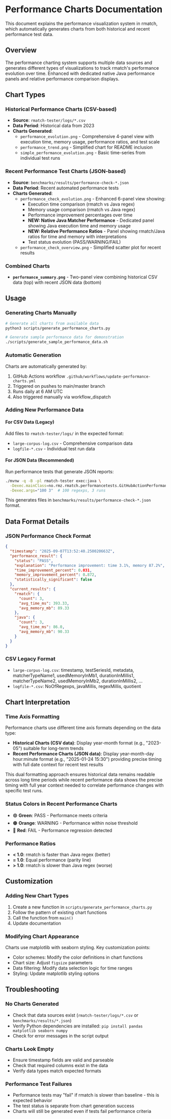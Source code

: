 # Performance Charts Documentation

This document explains the performance visualization system in rmatch, which automatically generates charts from both historical and recent performance test data.

## Overview

The performance charting system supports multiple data sources and generates different types of visualizations to track rmatch's performance evolution over time. Enhanced with dedicated native Java performance panels and relative performance comparison displays.

## Chart Types

### Historical Performance Charts (CSV-based)
- **Source**: `rmatch-tester/logs/*.csv`
- **Data Period**: Historical data from 2023
- **Charts Generated**:
  - `performance_evolution.png` - Comprehensive 4-panel view with execution time, memory usage, performance ratios, and test scale
  - `performance_trend.png` - Simplified chart for README inclusion
  - `simple_performance_evolution.png` - Basic time-series from individual test runs

### Recent Performance Test Charts (JSON-based)
- **Source**: `benchmarks/results/performance-check-*.json`
- **Data Period**: Recent automated performance tests
- **Charts Generated**:
  - `performance_check_evolution.png` - Enhanced 6-panel view showing:
    - Execution time comparison (rmatch vs Java regex)
    - Memory usage comparison (rmatch vs Java regex)
    - Performance improvement percentages over time
    - **NEW: Native Java Matcher Performance** - Dedicated panel showing Java execution time and memory usage
    - **NEW: Relative Performance Ratios** - Panel showing rmatch/Java ratios for time and memory with interpretations
    - Test status evolution (PASS/WARNING/FAIL)
  - `performance_check_overview.png` - Simplified scatter plot for recent results

### Combined Charts
- **`performance_summary.png`** - Two-panel view combining historical CSV data (top) with recent JSON data (bottom)

## Usage

### Generating Charts Manually
```bash
# Generate all charts from available data
python3 scripts/generate_performance_charts.py

# Generate sample performance data for demonstration
./scripts/generate_sample_performance_data.sh
```

### Automatic Generation
Charts are automatically generated by:
1. GitHub Actions workflow `.github/workflows/update-performance-charts.yml`
2. Triggered on pushes to main/master branch
3. Runs daily at 6 AM UTC
4. Also triggered manually via workflow_dispatch

### Adding New Performance Data

#### For CSV Data (Legacy)
Add files to `rmatch-tester/logs/` in the expected format:
- `large-corpus-log.csv` - Comprehensive comparison data
- `logfile-*.csv` - Individual test run data

#### For JSON Data (Recommended)
Run performance tests that generate JSON reports:
```bash
./mvnw -q -B -pl rmatch-tester exec:java \
  -Dexec.mainClass=no.rmz.rmatch.performancetests.GitHubActionPerformanceTestRunner \
  -Dexec.args="100 3"  # 100 regexps, 3 runs
```

This generates files in `benchmarks/results/performance-check-*.json` format.

## Data Format Details

### JSON Performance Check Format
```json
{
  "timestamp": "2025-09-07T13:52:40.250020663Z",
  "performance_result": {
    "status": "PASS",
    "explanation": "Performance improvement: time 3.1%, memory 87.2%",
    "time_improvement_percent": 0.031,
    "memory_improvement_percent": 0.872,
    "statistically_significant": false
  },
  "current_results": {
    "rmatch": {
      "count": 3,
      "avg_time_ms": 393.33,
      "avg_memory_mb": 89.33
    },
    "java": {
      "count": 3,
      "avg_time_ms": 86.0,
      "avg_memory_mb": 90.33
    }
  }
}
```

### CSV Legacy Format
- `large-corpus-log.csv`: timestamp, testSeriesId, metadata, matcherTypeName1, usedMemoryInMb1, durationInMillis1, matcherTypeName2, usedMemoryInMb2, durationInMillis2, ...
- `logfile-*.csv`: NoOfRegexps, javaMillis, regexMillis, quotient

## Chart Interpretation

### Time Axis Formatting
Performance charts use different time axis formats depending on the data type:

- **Historical Charts (CSV data)**: Display year-month format (e.g., "2023-05") suitable for long-term trends
- **Recent Performance Charts (JSON data)**: Display year-month-day hour:minute format (e.g., "2025-01-24 15:30") providing precise timing with full date context for recent test results

This dual formatting approach ensures historical data remains readable across long time periods while recent performance data shows the precise timing with full year context needed to correlate performance changes with specific test runs.

### Status Colors in Recent Performance Charts
- 🟢 **Green**: PASS - Performance meets criteria
- 🟠 **Orange**: WARNING - Performance within noise threshold
- 🔴 **Red**: FAIL - Performance regression detected

### Performance Ratios
- **< 1.0**: rmatch is faster than Java regex (better)
- **= 1.0**: Equal performance (parity line)
- **> 1.0**: rmatch is slower than Java regex (worse)

## Customization

### Adding New Chart Types
1. Create a new function in `scripts/generate_performance_charts.py`
2. Follow the pattern of existing chart functions
3. Call the function from `main()`
4. Update documentation

### Modifying Chart Appearance
Charts use matplotlib with seaborn styling. Key customization points:
- Color schemes: Modify the color definitions in chart functions
- Chart size: Adjust `figsize` parameters
- Data filtering: Modify data selection logic for time ranges
- Styling: Update matplotlib styling options

## Troubleshooting

### No Charts Generated
- Check that data sources exist (`rmatch-tester/logs/*.csv` or `benchmarks/results/*.json`)
- Verify Python dependencies are installed: `pip install pandas matplotlib seaborn numpy`
- Check for error messages in the script output

### Charts Look Empty
- Ensure timestamp fields are valid and parseable
- Check that required columns exist in the data
- Verify data types match expected formats

### Performance Test Failures
- Performance tests may "fail" if rmatch is slower than baseline - this is expected behavior
- The test status is separate from chart generation success
- Charts will still be generated even if tests fail performance criteria